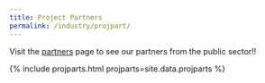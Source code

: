 ```yaml
---
title: Project Partners
permalink: /industry/projpart/
---
```

Visit the [partners](/who-we-are/partners) page to see our partners from the public sector!!

{% include projparts.html projparts=site.data.projparts %}